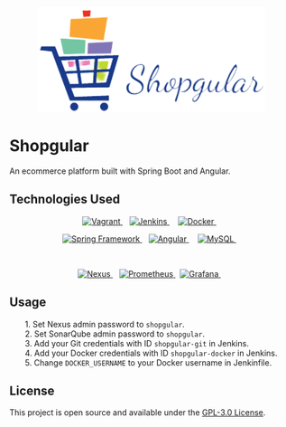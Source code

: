 <p align="center">
  <img src="https://github.com/amin-ous/shopgular/blob/master/shopgular-frontend/src/assets/img/logo.png" alt="Shopgular Logo">
</p>

# Shopgular

An ecommerce platform built with Spring Boot and Angular.

## Technologies Used

<p align="center">
  <a href="https://vagrantup.com">
    <img src="https://tech.osteel.me/images/2015/01/25/vagrant.png" width="250 px" alt="Vagrant">
  </a>&nbsp;&nbsp;
  <a href="https://jenkins.io">
    <img src="https://brandslogos.com/wp-content/uploads/thumbs/jenkins-logo-vector.svg" width="250 px" alt="Jenkins">
  </a>&nbsp;&nbsp;&nbsp;
  <a href="https://docker.com">
    <img src="https://www.docker.com/wp-content/uploads/2022/03/horizontal-logo-monochromatic-white.png" width="250 px" alt="Docker">
  </a>&nbsp;&nbsp;
</p>
<p align="center">
  <a href="https://spring.io">
    <img src="https://upload.wikimedia.org/wikipedia/commons/4/44/Spring_Framework_Logo_2018.svg" width="250 px" alt="Spring Framework">
  </a>&nbsp;&nbsp;
  <a href="https://angular.io">
    <img src="https://i.pinimg.com/originals/1d/78/36/1d7836b162169e9836b6761253132a81.png" width="250 px" alt="Angular">
  </a>&nbsp;&nbsp;&nbsp;
  <a href="https://mysql.com">
    <img src="https://upload.wikimedia.org/wikipedia/fr/6/62/MySQL.svg" width="250 px" alt="MySQL">
  </a>&nbsp;&nbsp;
</p>
<br>
<p align="center">
  <a href="https://sonatype.com/products/nexus-repository">
    <img src="https://cdn.addteq.com/images/website/wordpress/sonatype-nexus_logo-stacked_whiteBG.png" width="250 px" alt="Nexus">
  </a>&nbsp;&nbsp;
  <a href="https://prometheus.io">
    <img src="https://miro.medium.com/max/800/1*XE0ObomSZ6cwRHKNZ751Vg.png" width="250 px" alt="Prometheus">
  </a>&nbsp;
  <a href="https://grafana.com">
    <img src="https://www.freelogovectors.net/wp-content/uploads/2018/07/grafana-logo.png" width="250 px" alt="Grafana">
  </a>&nbsp;&nbsp;
</p>

## Usage

&nbsp;&nbsp;&nbsp;&nbsp;&nbsp;&nbsp; 1. Set Nexus admin password to `shopgular`.  
&nbsp;&nbsp;&nbsp;&nbsp;&nbsp;&nbsp; 2. Set SonarQube admin password to `shopgular`.  
&nbsp;&nbsp;&nbsp;&nbsp;&nbsp;&nbsp; 3. Add your Git credentials with ID `shopgular-git` in Jenkins.  
&nbsp;&nbsp;&nbsp;&nbsp;&nbsp;&nbsp; 4. Add your Docker credentials with ID `shopgular-docker` in Jenkins.  
&nbsp;&nbsp;&nbsp;&nbsp;&nbsp;&nbsp; 5. Change `DOCKER_USERNAME` to your Docker username in Jenkinfile.  

## License

This project is open source and available under the [GPL-3.0 License](https://github.com/amin-ous/shopgular/blob/master/LICENSE).
